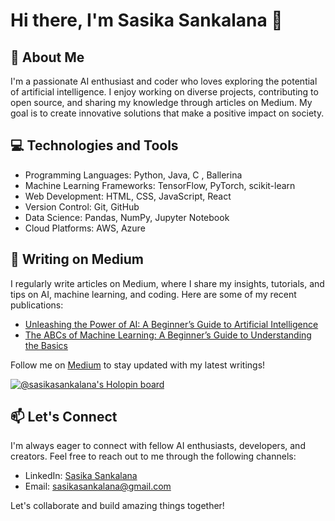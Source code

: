 # Hi there, I'm Sasika Sankalana 👋
 
## 🚀 About Me
I'm a passionate AI enthusiast and coder who loves exploring the potential of artificial intelligence. I enjoy working on diverse projects, contributing to open source, and sharing my knowledge through articles on Medium. My goal is to create innovative solutions that make a positive impact on society.

## 💻 Technologies and Tools
- Programming Languages: Python, Java, C , Ballerina
- Machine Learning Frameworks: TensorFlow, PyTorch, scikit-learn
- Web Development: HTML, CSS, JavaScript, React
- Version Control: Git, GitHub
- Data Science: Pandas, NumPy, Jupyter Notebook
- Cloud Platforms: AWS, Azure

## 📝 Writing on Medium
I regularly write articles on Medium, where I share my insights, tutorials, and tips on AI, machine learning, and coding. Here are some of my recent publications:

- [Unleashing the Power of AI: A Beginner’s Guide to Artificial Intelligence](https://medium.com/@SankalanaCS/unleashing-the-power-of-ai-a-beginners-guide-to-artificial-intelligence-38db84b98c87)
- [The ABCs of Machine Learning: A Beginner’s Guide to Understanding the Basics](https://medium.com/@SankalanaCS/the-abcs-of-machine-learning-a-beginners-guide-to-understanding-the-basics-8789d441285e)

Follow me on [Medium](https://medium.com/@sankalanacs) to stay updated with my latest writings!

[![@sasikasankalana's Holopin board](https://holopin.io/api/user/board?user=rphi)](https://holopin.io/@sasikasankalana)


## 📫 Let's Connect
I'm always eager to connect with fellow AI enthusiasts, developers, and creators. Feel free to reach out to me through the following channels:

- LinkedIn: [Sasika Sankalana](https://www.linkedin.com/in/sasika-sankalana/)
- Email: sasikasankalana@gmail.com

Let's collaborate and build amazing things together!

